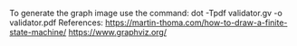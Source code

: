 To generate the graph image use the command: dot -Tpdf validator.gv -o validator.pdf
References:
https://martin-thoma.com/how-to-draw-a-finite-state-machine/
https://www.graphviz.org/